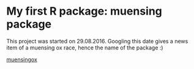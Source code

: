 # My first R package: muensing package

This project was started on 29.08.2016. Googling this date gives a news item of a muensing ox race, hence the name of the package :)

[muensingox](muensingox.png)
